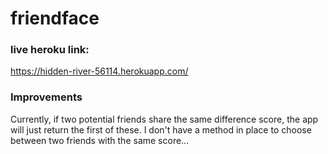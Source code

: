 # friendface

### live heroku link:
https://hidden-river-56114.herokuapp.com/

### Improvements
Currently, if two potential friends share the same difference score, the app will just return the first of these. I don't have a method in place to choose between two friends with the same score...